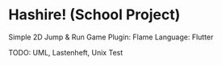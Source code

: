 # Hashire! (School Project)

Simple 2D Jump & Run Game
Plugin: Flame
Language: Flutter

TODO: UML, Lastenheft, Unix Test 